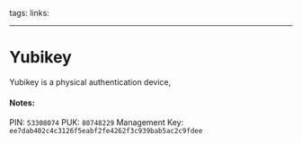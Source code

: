 tags:
links: 

---
# Yubikey
Yubikey is a physical authentication device, 


#### Notes:
PIN: `53308074`
PUK: `80748229`
Management Key: `ee7dab402c4c3126f5eabf2fe4262f3c939bab5ac2c9fdee`